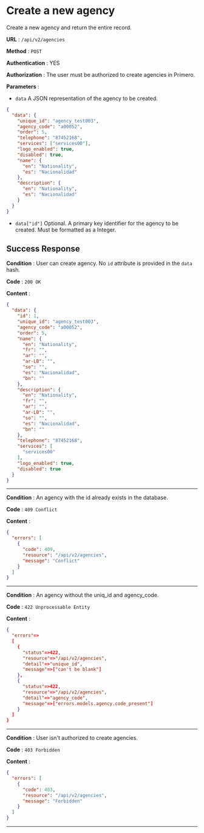 <!-- Copyright (c) 2014 - 2023 UNICEF. All rights reserved. -->

# Create a new agency

Create a new agency and return the entire record.

**URL** : `/api/v2/agencies`

**Method** : `POST`

**Authentication** : YES

**Authorization** : The user must be authorized to create agencies in Primero.

**Parameters** :

* `data` A JSON representation of the agency to be created.
```json
{
  "data": {
    "unique_id": "agency_test003",
    "agency_code": "a00052",
    "order": 5,
    "telephone": "87452168",
    "services": ["services00"],
    "logo_enabled": true,
    "disabled": true,
    "name": {
      "en": "Nationality",
      "es": "Nacionalidad"
    },
    "description": {
      "en": "Nationality",
      "es": "Nacionalidad"
    }
  }
}
```
* `data["id"]` Optional. A primary key identifier for the agency to be created.
Must be formatted as a Integer.

## Success Response

**Condition** : User can create agency.
No `id` attribute is provided in the `data` hash.

**Code** : `200 OK`

**Content** :

```json
{
  "data": {
    "id": 1,
    "unique_id": "agency_test003",
    "agency_code": "a00052",
    "order": 5,
    "name": {
      "en": "Nationality",
      "fr": "",
      "ar": "",
      "ar-LB": "",
      "so": "",
      "es": "Nacionalidad",
      "bn": ""
    },
    "description": {
      "en": "Nationality",
      "fr": "",
      "ar": "",
      "ar-LB": "",
      "so": "",
      "es": "Nacionalidad",
      "bn": ""
    },
    "telephone": "87452168",
    "services": [
      "services00"
    ],
    "logo_enabled": true,
    "disabled": true
  }
}
```

---

**Condition** : An agency with the id already exists in the database.

**Code** : `409 Conflict`

**Content** :

```json
{
  "errors": [
    {
      "code": 409,
      "resource": "/api/v2/agencies",
      "message": "Conflict"
    }
  ]
}
```

---

**Condition** : An agency without the uniq_id and agency_code.

**Code** : `422 Unprocessable Entity`

**Content** :

```json
{
  "errors"=>
  [
    {
      "status"=>422,
      "resource"=>"/api/v2/agencies",
      "detail"=>"unique_id",
      "message"=>["can't be blank"]
    },
    {
      "status"=>422,
      "resource"=>"/api/v2/agencies",
      "detail"=>"agency_code",
      "message"=>["errors.models.agency.code_present"]
    }
  ]
}
```

---

**Condition** : User isn't authorized to create agencies.

**Code** : `403 Forbidden`

**Content** :

```json
{
  "errors": [
    {
      "code": 403,
      "resource": "/api/v2/agencies",
      "message": "Forbidden"
    }
  ]
}
```

---
